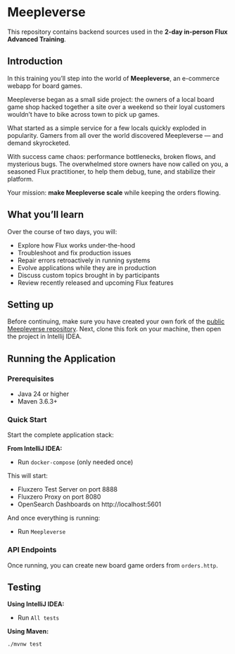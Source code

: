 # Meepleverse

This repository contains backend sources used in the **2-day in-person Flux Advanced Training**.

## Introduction

In this training you’ll step into the world of **Meepleverse**, an e-commerce webapp for board games.

Meepleverse began as a small side project: the owners of a local board game shop hacked together a site over a weekend
so their loyal customers wouldn’t have to bike across town to pick up games.

What started as a simple service for a few locals quickly exploded in popularity. Gamers from all over the world
discovered Meepleverse — and demand skyrocketed.

With success came chaos: performance bottlenecks, broken flows, and mysterious bugs. The overwhelmed store owners have
now called on you, a seasoned Flux practitioner, to help them debug, tune, and stabilize their platform.

Your mission: **make Meepleverse scale** while keeping the orders flowing.

## What you’ll learn

Over the course of two days, you will:

- Explore how Flux works under-the-hood
- Troubleshoot and fix production issues
- Repair errors retroactively in running systems
- Evolve applications while they are in production
- Discuss custom topics brought in by participants
- Review recently released and upcoming Flux features

## Setting up

Before continuing, make sure you have created your own fork of
the [public Meepleverse repository](https://github.com/fluxzero-io/training-meepleverse). Next, clone this fork on your
machine, then open the project in Intellij IDEA.

## Running the Application

### Prerequisites

- Java 24 or higher
- Maven 3.6.3+

### Quick Start

Start the complete application stack:

**From IntelliJ IDEA:**

- Run `docker-compose` (only needed once)

This will start:

- Fluxzero Test Server on port 8888
- Fluxzero Proxy on port 8080
- OpenSearch Dashboards on http://localhost:5601

And once everything is running:

- Run `Meepleverse`

### API Endpoints

Once running, you can create new board game orders from `orders.http`.

## Testing

**Using IntelliJ IDEA:**

- Run `All tests`

**Using Maven:**

```bash
./mvnw test
```